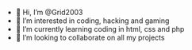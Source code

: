 - 👋 Hi, I’m @Grid2003
- 👀 I’m interested in coding, hacking and gaming
- 🌱 I’m currently learning coding in html, css and php
- 💞️ I’m looking to collaborate on all my projects


<!---
Grid2003/Grid2003 is a ✨ special ✨ repository because its `README.md` (this file) appears on your GitHub profile.
You can click the Preview link to take a look at your changes.
--->
